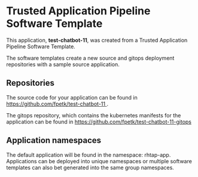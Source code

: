 # Trusted Application Pipeline Software Template

This application, **test-chatbot-11**, was created from a Trusted Application Pipeline Software Template.

The software templates create a new source and gitops deployment repositories with a sample source application. 

## Repositories

The source code for your application can be found in [https://github.com/fpetk/test-chatbot-11 ](https://github.com/fpetk/test-chatbot-11 ).
 
The gitops repository, which contains the kubernetes manifests for the application can be found in 
[https://github.com/fpetk/test-chatbot-11-gitops ](https://github.com/fpetk/test-chatbot-11-gitops ) 

## Application namespaces 

The default application will be found in the namespace: rhtap-app. Applications can be deployed into unique namespaces or multiple software templates can also bet generated into the same group namespaces.  